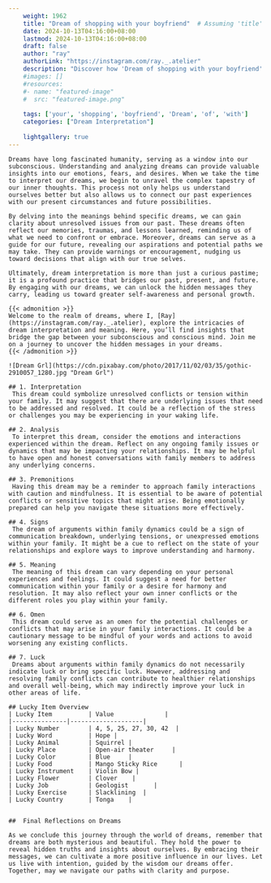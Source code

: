 ```yaml
---
    weight: 1962
    title: "Dream of shopping with your boyfriend"  # Assuming 'title' column exists
    date: 2024-10-13T04:16:00+08:00
    lastmod: 2024-10-13T04:16:00+08:00
    draft: false
    author: "ray"
    authorLink: "https://instagram.com/ray._.atelier"
    description: "Discover how 'Dream of shopping with your boyfriend' can interpret your future and uncover its significant meanings in your life."
    #images: []
    #resources:
    #- name: "featured-image"
    #  src: "featured-image.png"
    
    tags: ['your', 'shopping', 'boyfriend', 'Dream', 'of', 'with']
    categories: ["Dream Interpretation"]
    
    lightgallery: true
---
```

    
    Dreams have long fascinated humanity, serving as a window into our subconscious. Understanding and analyzing dreams can provide valuable insights into our emotions, fears, and desires. When we take the time to interpret our dreams, we begin to unravel the complex tapestry of our inner thoughts. This process not only helps us understand ourselves better but also allows us to connect our past experiences with our present circumstances and future possibilities.
    
    By delving into the meanings behind specific dreams, we can gain clarity about unresolved issues from our past. These dreams often reflect our memories, traumas, and lessons learned, reminding us of what we need to confront or embrace. Moreover, dreams can serve as a guide for our future, revealing our aspirations and potential paths we may take. They can provide warnings or encouragement, nudging us toward decisions that align with our true selves.
    
    Ultimately, dream interpretation is more than just a curious pastime; it is a profound practice that bridges our past, present, and future. By engaging with our dreams, we can unlock the hidden messages they carry, leading us toward greater self-awareness and personal growth.
    
    {{< admonition >}}
    Welcome to the realm of dreams, where I, [Ray](https://instagram.com/ray._.atelier), explore the intricacies of dream interpretation and meaning. Here, you’ll find insights that bridge the gap between your subconscious and conscious mind. Join me on a journey to uncover the hidden messages in your dreams.
    {{< /admonition >}}
    
    ![Dream Grl](https://cdn.pixabay.com/photo/2017/11/02/03/35/gothic-2910057_1280.jpg "Dream Grl")
    
    ## 1. Interpretation
     This dream could symbolize unresolved conflicts or tension within your family. It may suggest that there are underlying issues that need to be addressed and resolved. It could be a reflection of the stress or challenges you may be experiencing in your waking life.
    
    ## 2. Analysis
     To interpret this dream, consider the emotions and interactions experienced within the dream. Reflect on any ongoing family issues or dynamics that may be impacting your relationships. It may be helpful to have open and honest conversations with family members to address any underlying concerns.
    
    ## 3. Premonitions
     Having this dream may be a reminder to approach family interactions with caution and mindfulness. It is essential to be aware of potential conflicts or sensitive topics that might arise. Being emotionally prepared can help you navigate these situations more effectively.
    
    ## 4. Signs
     The dream of arguments within family dynamics could be a sign of communication breakdown, underlying tensions, or unexpressed emotions within your family. It might be a cue to reflect on the state of your relationships and explore ways to improve understanding and harmony.
    
    ## 5. Meaning
     The meaning of this dream can vary depending on your personal experiences and feelings. It could suggest a need for better communication within your family or a desire for harmony and resolution. It may also reflect your own inner conflicts or the different roles you play within your family.
    
    ## 6. Omen
     This dream could serve as an omen for the potential challenges or conflicts that may arise in your family interactions. It could be a cautionary message to be mindful of your words and actions to avoid worsening any existing conflicts.
    
    ## 7. Luck
     Dreams about arguments within family dynamics do not necessarily indicate luck or bring specific luck. However, addressing and resolving family conflicts can contribute to healthier relationships and overall well-being, which may indirectly improve your luck in other areas of life.
    
    ## Lucky Item Overview
    | Lucky Item          | Value              |
    |---------------|--------------------|
    | Lucky Number        | 4, 5, 25, 27, 30, 42  |
    | Lucky Word          | Hope |
    | Lucky Animal        | Squirrel |
    | Lucky Place         | Open-air theater     |
    | Lucky Color         | Blue     |
    | Lucky Food          | Mango Sticky Rice      |
    | Lucky Instrument    | Violin Bow |
    | Lucky Flower        | Clover    |
    | Lucky Job           | Geologist       |
    | Lucky Exercise      | Slacklining  |
    | Lucky Country       | Tonga    |
    
    
    ##  Final Reflections on Dreams
    
    As we conclude this journey through the world of dreams, remember that dreams are both mysterious and beautiful. They hold the power to reveal hidden truths and insights about ourselves. By embracing their messages, we can cultivate a more positive influence in our lives. Let us live with intention, guided by the wisdom our dreams offer. Together, may we navigate our paths with clarity and purpose.
    
